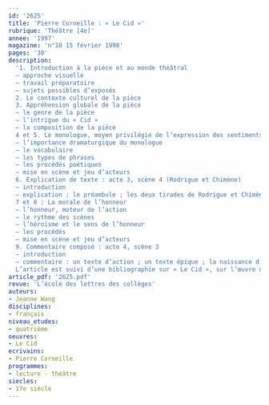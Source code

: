 ```yaml
---
id: '2625'
title: 'Pierre Corneille : « Le Cid »'
rubrique: 'Théâtre [4e]'
annee: '1997'
magazine: 'n°10 15 février 1998'
pages: '30'
description: 
  '1. Introduction à la pièce et au monde théâtral
  – approche visuelle
  – travail préparatoire
  – sujets possibles d’exposés
  2. Le contexte culturel de la pièce
  3. Appréhension globale de la pièce
  – le genre de la pièce
  – l’intrigue du « Cid »
  – la composition de la pièce
  4 et 5. Le monologue, moyen privilégié de l’expression des sentiments
  – l’importance dramaturgique du monologue
  – le vocabulaire
  – les types de phrases
  – les procédés poétiques
  – mise en scène et jeu d’acteurs
  6. Explication de texte : acte 3, scène 4 (Rodrigue et Chimène)
  – introduction
  – explication : le préambule ; les deux tirades de Rodrigue et Chimène ; l’aveu ; le duo lyrique
  7 et 8 : La morale de l’honneur
  – l’honneur, moteur de l’action
  – le rythme des scènes
  – l’héroïsme et le sens de l’honneur
  – les procédés
  – mise en scène et jeu d’acteurs
  9. Commentaire composé : acte 4, scène 3
  – introduction
  – commentaire : un texte d’action ; un texte épique ; la naissance d’un héros
  L’article est suivi d’une bibliographie sur « Le Cid », sur l’œuvre de Corneille et sur la dramaturgie.'
article_pdf: '2625.pdf'
revue: 'L’école des lettres des collèges'
auteurs:
- Jeanne Wang
disciplines:
- français
niveau_etudes:
- quatrième
oeuvres:
- Le Cid
ecrivains:
- Pierre Corneille
programmes:
- lecture - théâtre
siecles:
- 17e siècle
---
```

